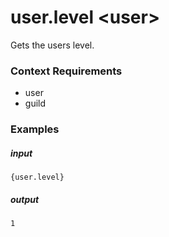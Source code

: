 # user.level &lt;user&gt;
		
Gets the users level.

### Context Requirements

* user
* guild


### Examples

##### input
```{user.level}```

##### output
```1```